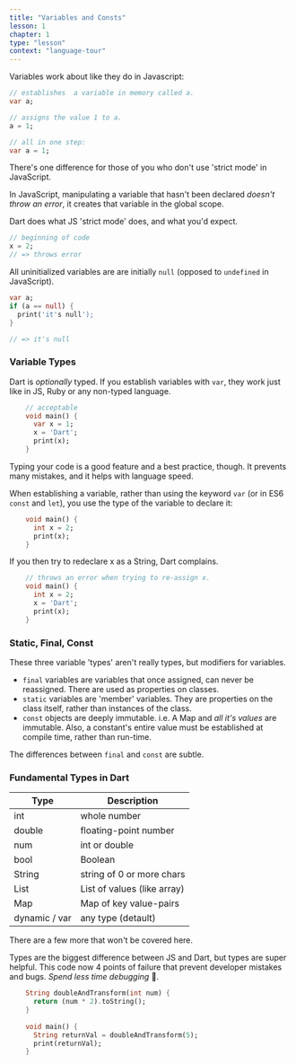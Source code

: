 ```yaml
---
title: "Variables and Consts"
lesson: 1
chapter: 1
type: "lesson"
context: "language-tour"
---
```


Variables work about like they do in Javascript: 

```dart
// establishes  a variable in memory called a.
var a;

// assigns the value 1 to a.
a = 1;

// all in one step:
var a = 1;
```

There's one difference for those of you who don't use 'strict mode' in JavaScript.

In JavaScript, manipulating a variable that hasn't been declared *doesn't throw an error*, it creates that variable in the global scope. 

Dart does what JS 'strict mode' does, and what you'd expect.
 
```dart
// beginning of code
x = 2;
// => throws error
```

All uninitialized variables are are initially `null` (opposed to `undefined` in JavaScript).

```dart
var a;
if (a == null) {
  print('it's null');
}

// => it's null
```

### Variable Types

Dart is *optionally* typed. If you establish variables with `var`, they work just like in JS, Ruby or any non-typed language. 

```dart
    // acceptable
    void main() {
      var x = 1;
      x = 'Dart';
      print(x);
    }
```

Typing your code is a good feature and a best practice, though. It prevents many mistakes, and it helps with language speed.

When establishing a variable, rather than using the keyword `var` (or in ES6 `const` and `let`), you use the type of the variable to declare it:

```dart
    void main() {
      int x = 2;
      print(x);
    }
```

If you then try to redeclare  x as a String, Dart complains.

```dart
    // throws an error when trying to re-assign x.
    void main() {
      int x = 2;
      x = 'Dart';
      print(x);
    }
```

### Static, Final, Const

These three variable 'types' aren't really types, but modifiers for variables.

* `final` variables are variables that once assigned, can never be reassigned. There are used as properties on classes.
* `static` variables are 'member' variables. They are properties on the class itself, rather than instances of the class.
* `const` objects are deeply immutable. i.e. A Map and *all it's values* are immutable. Also, a constant's entire value must be established at compile time, rather than run-time. 


The differences between `final` and `const` are subtle.





### Fundamental Types in Dart

| Type         |Description |
| -------------|------------ |
| int          | whole number |
| double       | floating-point number |
| num          | int or double |
| bool         | Boolean |
| String       | string of 0 or more chars |
| List         | List of values (like array) |
| Map          | Map of key value-pairs |
| dynamic / var     | any type (detault)|

There are a few more that won't be covered here. 

Types are the biggest difference between JS and Dart, but types are super helpful. This code now 4 points of failure that prevent developer mistakes and bugs. *Spend less time debugging* 🤠.

```dart
    String doubleAndTransform(int num) {
      return (num * 2).toString();
    }
    
    void main() {
      String returnVal = doubleAndTransform(5);
      print(returnVal);
    }
```
